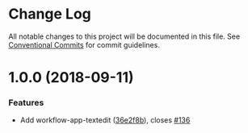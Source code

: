 # Change Log

All notable changes to this project will be documented in this file.
See [Conventional Commits](https://conventionalcommits.org) for commit guidelines.

<a name="1.0.0"></a>
# 1.0.0 (2018-09-11)


### Features

* Add workflow-app-textedit ([36e2f8b](https://github.com/havardh/workflow/commit/36e2f8b)), closes [#136](https://github.com/havardh/workflow/issues/136)
